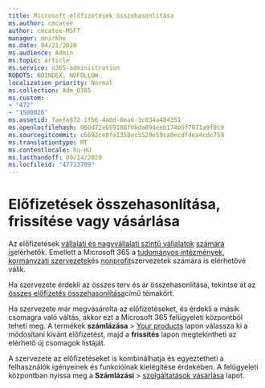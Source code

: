 ```yaml
---
title: Microsoft-előfizetések összehasonlítása
ms.author: cmcatee
author: cmcatee-MSFT
manager: mnirkhe
ms.date: 04/21/2020
ms.audience: Admin
ms.topic: article
ms.service: o365-administration
ROBOTS: NOINDEX, NOFOLLOW
localization_priority: Normal
ms.collection: Adm_O365
ms.custom:
- "472"
- "1500026"
ms.assetid: faefe872-1fb6-4a0d-8ea6-3c034a484351
ms.openlocfilehash: 060d72e059188f0bda094eeb174b5f7071a9f9c9
ms.sourcegitcommit: c6692ce0fa1358ec3529e59ca0ecdfdea4cdc759
ms.translationtype: MT
ms.contentlocale: hu-HU
ms.lasthandoff: 09/14/2020
ms.locfileid: "47713709"
---
```

# <a name="compare-upgrade-or-purchase-subscriptions"></a>Előfizetések összehasonlítása, frissítése vagy vásárlása
  
Az előfizetések [vállalati és nagyvállalati szintű vállalatok](https://products.office.com/business/compare-more-office-365-for-business-plans) [számára is](https://products.office.com/compare-all-microsoft-office-products?tab=2)elérhetők. Emellett a Microsoft 365 a [tudományos intézmények](https://products.office.com/academic/compare-office-365-education-plans), [kormányzati szervezetek](https://products.office.com/government/compare-office-365-government-plans)és [nonprofit](https://products.office.com/nonprofit/office-365-nonprofit-plans-and-pricing?tab=1)szervezetek számára is elérhetővé válik.
  
Ha szervezete érdekli az összes terv és ár összehasonlítása, tekintse át az [összes előfizetés összehasonlítása](https://products.office.com/business/compare-more-office-365-for-business-plans)című témakört.
  
Ha szervezete már megvásárolta az előfizetéseket, és érdekli a másik csomagra való váltás, akkor ezt a Microsoft 365 felügyeleti központból teheti meg. A termékek **számlázása** \> [Your products](https://go.microsoft.com/fwlink/p/?linkid=842054) lapon válassza ki a módosítani kívánt előfizetést, majd a **frissítés** lapon megtekintheti az elérhető új csomagok listáját.
  
A szervezete az előfizetéseket is kombinálhatja és egyeztetheti a felhasználók igényeinek és funkcióinak kielégítése érdekében. A felügyeleti központban nyissa meg a **Számlázási** \> [szolgáltatások vásárlása](https://go.microsoft.com/fwlink/p/?linkid=868433) lapot.
